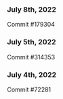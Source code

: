 ### July 8th, 2022

Commit #179304

### July 5th, 2022

Commit #314353


### July 4th, 2022

Commit #72281
